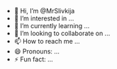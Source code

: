 - 👋 Hi, I’m @MrSlivkija
- 👀 I’m interested in ...
- 🌱 I’m currently learning ...
- 💞️ I’m looking to collaborate on ...
- 📫 How to reach me ...
- 😄 Pronouns: ...
- ⚡ Fun fact: ...

<!---
MrSlivkija/MrSlivkija is a ✨ special ✨ repository because its `README.md` (this file) appears on your GitHub profile.
You can click the Preview link to take a look at your changes.
--->
